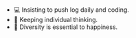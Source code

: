 <!------Profile------>
<!--author:bGZoCg---->
<!--update:210603---->

<!--Write about coding-->
<!--Note About coding-->
<!--Share about coding-->
<!--Talk about coding-->
<!--Communicate about coding-->
<!--Comment about coding-->
<!--Ask about coding-->
<!--Answer about coding-->
<!--from:github repo cnblogs-hardening-->

- 💻 Insisting to push log daily and coding.  
- 🤔 Keeping individual thinking.
- 🎯 Diversity is essential to happiness.
